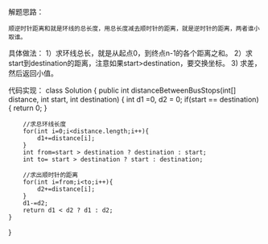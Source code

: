 解题思路：

    顺逆时针距离和就是环线的总长度，用总长度减去顺时针的距离，就是逆时针的距离，两者谁小取谁。

具体做法：
    1）求环线总长，就是从起点0，到终点n-1的各个距离之和。
    2）求start到destination的距离，注意如果start>destination，要交换坐标。
    3) 求差，然后返回小值。
    
代码实现：
class Solution {
    public int distanceBetweenBusStops(int[] distance, int start, int destination) {
        int d1 =0, d2 = 0;
        if(start == destination) {
            return 0;
        }

        //求总环线长度
        for(int i=0;i<distance.length;i++){
            d1+=distance[i];
        }
        int from=start > destination ? destination : start;
        int to= start > destination ? start : destination;

        //求出顺时针的距离
        for(int i=from;i<to;i++){
            d2+=distance[i];
        }
        d1-=d2;
        return d1 < d2 ? d1 : d2;
    }
}
